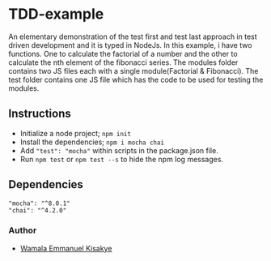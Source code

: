 # TDD-example
An elementary demonstration of the test first and test last approach in test driven development and it is typed in NodeJs.
In this example, i have two functions. One to calculate the factorial of a number and the other to calculate the nth element of the fibonacci series.
The modules folder contains two JS files each with a single module(Factorial & Fibonacci).
The test folder contains one JS file which has the code to be used for testing the modules.

## Instructions
- Initialize a node project; `npm init`
- Install the dependencies; `npm i mocha chai`
- Add `"test": "mocha"` within scripts in the package.json file.
- Run `npm test` or `npm test --s` to hide the npm log messages.

## Dependencies
    "mocha": "^8.0.1"
    "chai": "^4.2.0"
  
  
  ### Author
- [Wamala Emmanuel Kisakye]()
